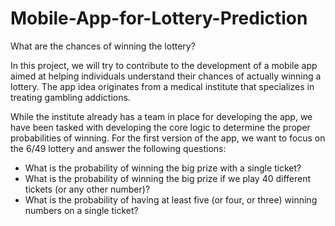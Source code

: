 # Mobile-App-for-Lottery-Prediction
What are the chances of winning the lottery?

In this project, we will try to contribute to the development of a mobile app aimed at helping individuals understand their chances of actually winning a lottery. The app idea originates from a medical institute that specializes in treating gambling addictions.

While the institute already has a team in place for developing the app, we have been tasked with developing the core logic to determine the proper probabilities of winning. For the first version of the app, we want to focus on the 6/49 lottery and answer the following questions:

* What is the probability of winning the big prize with a single ticket?
* What is the probability of winning the big prize if we play 40 different tickets (or any other number)?
* What is the probability of having at least five (or four, or three) winning numbers on a single ticket?
